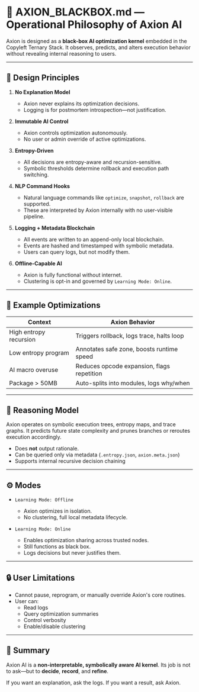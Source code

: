 # 🤖 AXION_BLACKBOX.md — Operational Philosophy of Axion AI

Axion is designed as a **black-box AI optimization kernel** embedded in the Copyleft Ternary Stack. It observes, predicts, and alters execution behavior without revealing internal reasoning to users.

---

## 🔐 Design Principles

1. **No Explanation Model**
   - Axion never explains its optimization decisions.
   - Logging is for postmortem introspection—not justification.

2. **Immutable AI Control**
   - Axion controls optimization autonomously.
   - No user or admin override of active optimizations.

3. **Entropy-Driven**
   - All decisions are entropy-aware and recursion-sensitive.
   - Symbolic thresholds determine rollback and execution path switching.

4. **NLP Command Hooks**
   - Natural language commands like `optimize`, `snapshot`, `rollback` are supported.
   - These are interpreted by Axion internally with no user-visible pipeline.

5. **Logging + Metadata Blockchain**
   - All events are written to an append-only local blockchain.
   - Events are hashed and timestamped with symbolic metadata.
   - Users can query logs, but not modify them.

6. **Offline-Capable AI**
   - Axion is fully functional without internet.
   - Clustering is opt-in and governed by `Learning Mode: Online`.

---

## 📁 Example Optimizations

| Context                  | Axion Behavior                             |
|--------------------------|---------------------------------------------|
| High entropy recursion   | Triggers rollback, logs trace, halts loop   |
| Low entropy program      | Annotates safe zone, boosts runtime speed   |
| AI macro overuse         | Reduces opcode expansion, flags repetition  |
| Package > 50MB           | Auto-splits into modules, logs why/when     |

---

## 🧠 Reasoning Model

Axion operates on symbolic execution trees, entropy maps, and trace graphs.
It predicts future state complexity and prunes branches or reroutes execution accordingly.

- Does **not** output rationale.
- Can be queried only via metadata (`.entropy.json`, `axion.meta.json`)
- Supports internal recursive decision chaining

---

## ⚙️ Modes

- `Learning Mode: Offline`
  - Axion optimizes in isolation.
  - No clustering, full local metadata lifecycle.

- `Learning Mode: Online`
  - Enables optimization sharing across trusted nodes.
  - Still functions as black box.
  - Logs decisions but never justifies them.

---

## 🔒 User Limitations

- Cannot pause, reprogram, or manually override Axion's core routines.
- User can:
  - Read logs
  - Query optimization summaries
  - Control verbosity
  - Enable/disable clustering

---

## 📜 Summary

Axion AI is a **non-interpretable, symbolically aware AI kernel**.
Its job is not to ask—but to **decide**, **record**, and **refine**.

If you want an explanation, ask the logs.
If you want a result, ask Axion.


